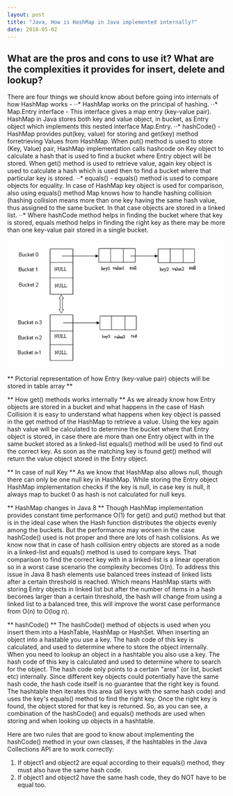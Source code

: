 ```yaml
---
layout: post
title: "Java, How is HashMap in Java implemented internally?"
date: 2018-05-02
---
```


## What are the pros and cons to use it? What are the complexities it provides for insert, delete and lookup?

There are four things we should know about before going into internals of how HashMap works -
⋅⋅*	HashMap works on the principal of hashing.
⋅⋅*	Map.Entry interface - This interface gives a map entry (key-value pair). HashMap in Java stores both key and value object, in bucket, as Entry object which implements this nested interface Map.Entry.
⋅⋅*	hashCode() -HashMap provides put(key, value) for storing and get(key) method forretrieving Values from HashMap. When put() method is used to store (Key, Value) pair, HashMap implementation calls hashcode on Key object to calculate a hash that is used to find a bucket where Entry object will be stored. When get() method is used to retrieve value, again key object is used to calculate a hash which is used then to find a bucket where that particular key is stored.
⋅⋅*	equals() - equals() method is used to compare objects for equality. In case of HashMap key object is used for comparison, also using equals() method Map knows how to handle hashing collision (hashing collision means more than one key having the same hash value, thus assigned to the same bucket. In that case objects are stored in a linked list.
⋅⋅*	Where hashCode method helps in finding the bucket where that key is stored, equals method helps in finding the right key as there may be more than one key-value pair stored in a single bucket.

![Alt](/../images/hash_map.png "HashMap")

** Pictorial representation of how Entry (key-value pair) objects will be stored in table array **

** How get() methods works internally **
As we already know how Entry objects are stored in a bucket and what happens in the case of Hash Collision it is easy to understand what happens when key object is passed in the get method of the HashMap to retrieve a value.
Using the key again hash value will be calculated to determine the bucket where that Entry object is stored, in case there are more than one Entry object with in the same bucket stored as a linked-list equals() method will be used to find out the correct key. As soon as the matching key is found get() method will return the value object stored in the Entry object.

** In case of null Key **
As we know that HashMap also allows null, though there can only be one null key in HashMap. While storing the Entry object HashMap implementation checks if the key is null, in case key is null, it always map to bucket 0 as hash is not calculated for null keys.

** HashMap changes in Java 8 **
Though HashMap implementation provides constant time performance O(1) for get() and put() method but that is in the ideal case when the Hash function distributes the objects evenly among the buckets.
But the performance may worsen in the case hashCode() used is not proper and there are lots of hash collisions. As we know now that in case of hash collision entry objects are stored as a node in a linked-list and equals() method is used to compare keys. That comparison to find the correct key with in a linked-list is a linear operation so in a worst case scenario the complexity becomes O(n).
To address this issue in Java 8 hash elements use balanced trees instead of linked lists after a certain threshold is reached. Which means HashMap starts with storing Entry objects in linked list but after the number of items in a hash becomes larger than a certain threshold, the hash will change from using a linked list to a balanced tree, this will improve the worst case performance from O(n) to O(log n).


** hashCode() **
The hashCode() method of objects is used when you insert them into a HashTable, HashMap or HashSet.
When inserting an object into a hastable you use a key. The hash code of this key is calculated, and used to determine where to store the object internally. When you need to lookup an object in a hashtable you also use a key. The hash code of this key is calculated and used to determine where to search for the object.
The hash code only points to a certain "area" (or list, bucket etc) internally. Since different key objects could potentially have the same hash code, the hash code itself is no guarantee that the right key is found. The hashtable then iterates this area (all keys with the same hash code) and uses the key's equals() method to find the right key. Once the right key is found, the object stored for that key is returned.
So, as you can see, a combination of the hashCode() and equals() methods are used when storing and when looking up objects in a hashtable.

Here are two rules that are good to know about implementing the hashCode() method in your own classes, if the hashtables in the Java Collections API are to work correctly:
1.	If object1 and object2 are equal according to their equals() method, they must also have the same hash code.
2.	If object1 and object2 have the same hash code, they do NOT have to be equal too.
 

